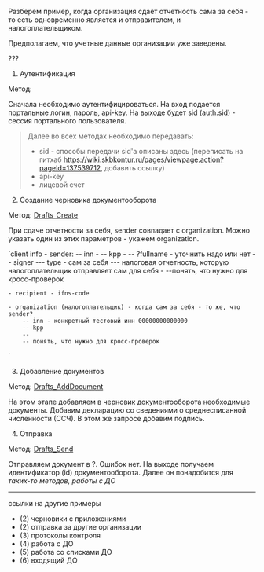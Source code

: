 Разберем пример, когда организация сдаёт отчетность сама за себя - то есть одновременно является и отправителем, и налогоплательщиком.


Предполагаем, что учетные данные организации уже заведены.

???

1. Аутентификация

Метод:

Сначала необходимо аутентифицироваться. На вход подается портальные логин, пароль, api-key.
На выходе будет sid (auth.sid) - сессия портального пользователя.

> Далее во всех методах необходимо передавать:
> - sid - способы передачи sid'a описаны здесь (переписать на гитхаб https://wiki.skbkontur.ru/pages/viewpage.action?pageId=137539712, добавить ссылку)
> - api-key
> - лицевой счет


2. Создание черновика документооборота

Метод: [Drafts_Create](http://extern-api.testkontur.ru/swagger/ui/index#!/Drafts/Drafts_Create)

При сдаче отчетности за себя, sender совпадает с organization. Можно указать один из этих параметров - укажем organization.

`client info
	- sender:
		-- inn - 
		-- kpp -
		-- ?fullname - уточнить надо или нет
		-- signer
			--- type - сам за себя
			--- налоговая отчетность, которую налогоплательщик отправляет сам для себя
		-
		--понять, что нужно для кросс-проверок
	

	- recipient - ifns-code 

	- organization (налогоплательщик) - когда сам за себя - то же, что sender?
		-- inn - конкретный тестовый инн 00000000000000
		-- kpp
		--
		-- понять, что нужно для кросс-проверок

`

3. Добавление документов

Метод: [Drafts_AddDocument](http://extern-api.testkontur.ru/swagger/ui/index#!/Drafts/Drafts_AddDocument)

На этом этапе добавляем в черновик документооборота необходимые документы. Добавим декларацию со сведениями о среднесписанной численности (ССЧ). В этом же запросе добавим подпись.


4. Отправка

Метод: [Drafts_Send](http://extern-api.testkontur.ru/swagger/ui/index#!/Drafts/Drafts_Send)

Отправляем документ в ?. 
Ошибок нет. На выходе получаем идентификатор (id) документооборота. Далее он понадобится для *таких-то методов, работы с ДО*


------

ссылки на другие примеры
- (2) черновики с приложениями
- (2) отправка за другие организации 
- (3) протоколы контроля
- (4) работа с ДО
- (5) работа со списками ДО
- (6) входящий ДО
